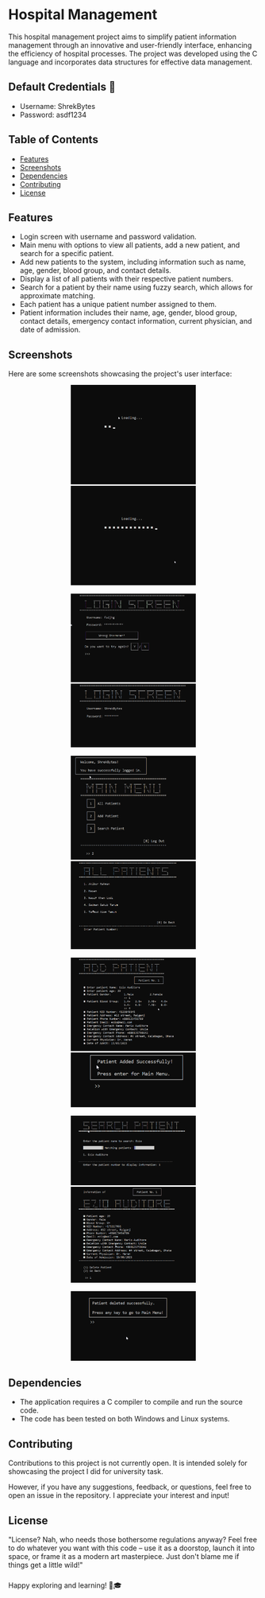 # Hospital Management

This hospital management project aims to simplify patient information management through an innovative and user-friendly interface, enhancing the efficiency of hospital processes. The project was developed using the C language and incorporates data structures for effective data management.

## Default Credentials 🔐
- Username: ShrekBytes
- Password: asdf1234

## Table of Contents
- [Features](#features)
- [Screenshots](#screenshots)
- [Dependencies](#dependencies)
- [Contributing](#contributing)
- [License](#license)


## Features
- Login screen with username and password validation.
- Main menu with options to view all patients, add a new patient, and search for a specific patient.
- Add new patients to the system, including information such as name, age, gender, blood group, and contact details.
- Display a list of all patients with their respective patient numbers.
- Search for a patient by their name using fuzzy search, which allows for approximate matching.
- Each patient has a unique patient number assigned to them.
- Patient information includes their name, age, gender, blood group, contact details, emergency contact information, current physician, and date of admission.

## Screenshots
Here are some screenshots showcasing the project's user interface:

<p align="center">
  <img src="screenshots/load1.png" alt="Wrong" width="50%">
  <img src="screenshots/load2.png" alt="Login Screen" width="50%">
</p>

<p align="center">
  <img src="screenshots/wrong.png" alt="Wrong" width="50%">
  <img src="screenshots/login.png" alt="Login Screen" width="50%">
</p>

<p align="center">
  <img src="screenshots/main_menu.png" alt="Main Menu" width="50%">
  <img src="screenshots/all_patient.png" alt="ALL patient" width="50%">
</p>

<p align="center">
  <img src="screenshots/add_patient.png" alt="Add Patient" width="50%">
  <img src="screenshots/patient_added.png" alt="Patient Added" width="50%">
</p>

<p align="center">
  <img src="screenshots/search_patient.png" alt="Search Patient" width="50%">
  <img src="screenshots/display_patient.png" alt="Display Patient" width="50%">
</p>

<p align="center">
  <img src="screenshots/patient_deleted.png" alt="Delete Patient" width="50%">
</p>



## Dependencies
- The application requires a C compiler to compile and run the source code.
- The code has been tested on both Windows and Linux systems.

## Contributing

Contributions to this project is not currently open. It is intended solely for showcasing the project I did for university task.

However, if you have any suggestions, feedback, or questions, feel free to open an issue in the repository. I appreciate your interest and input!

## License

"License? Nah, who needs those bothersome regulations anyway? Feel free to do whatever you want with this code – use it as a doorstop, launch it into space, or frame it as a modern art masterpiece. Just don't blame me if things get a little wild!"

###

Happy exploring and learning! 🚀🎓
